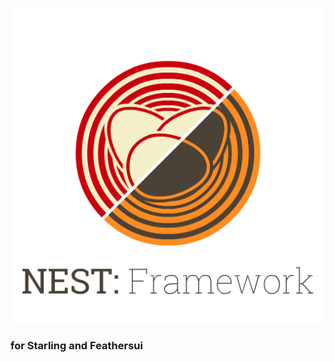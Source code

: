 ![Alt text](https://raw.githubusercontent.com/nestApi/Nest_Framework_Api-AS/86187e24a03f30f1dc7b925e1d7c165d399f6f2d/src/assets/images/NestStarlingFeathers.png)
### for Starling and Feathersui 
